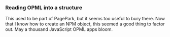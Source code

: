 ### Reading OPML into a structure

This used to be part of PagePark, but it seems too useful to bury there. Now that I know how to create an NPM object, this seemed a good thing to factor out. May a thousand JavaScript OPML apps bloom. 

